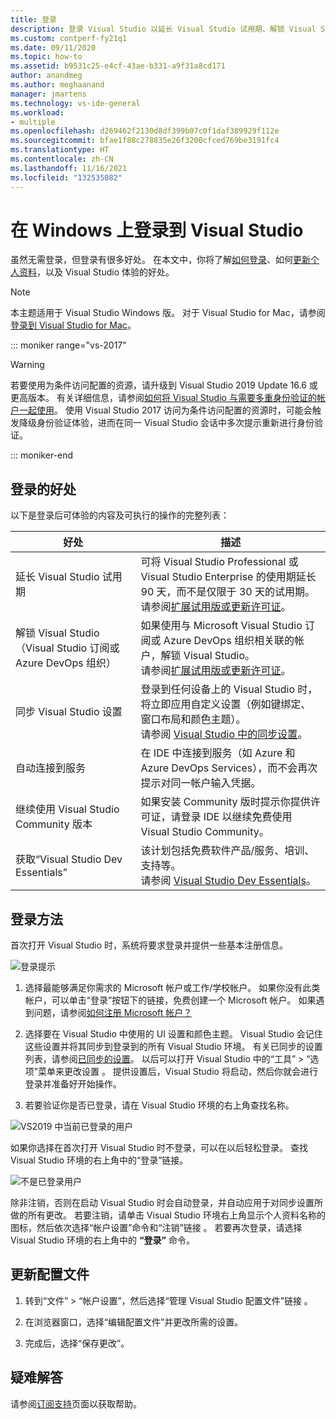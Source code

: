 ```yaml
---
title: 登录
description: 登录 Visual Studio 以延长 Visual Studio 试用期、解锁 Visual Studio 等等
ms.custom: contperf-fy21q1
ms.date: 09/11/2020
ms.topic: how-to
ms.assetid: b9531c25-e4cf-43ae-b331-a9f31a8cd171
author: anandmeg
ms.author: meghaanand
manager: jmartens
ms.technology: vs-ide-general
ms.workload:
- multiple
ms.openlocfilehash: d269462f2130d8df399b07c0f1daf389929f112e
ms.sourcegitcommit: bfae1f88c278835e26f3200cfced769be3191fc4
ms.translationtype: HT
ms.contentlocale: zh-CN
ms.lasthandoff: 11/16/2021
ms.locfileid: "132535082"
---
```

# <a name="sign-in-to-visual-studio-on-windows"></a>在 Windows 上登录到 Visual Studio 

虽然无需登录，但登录有很多好处。 在本文中，你将了解[如何登录](#how-to-sign-in)、如何[更新个人资料](#update-your-profile)，以及 Visual Studio 体验的好处。 

> [!NOTE]
> 本主题适用于 Visual Studio  Windows 版。 对于 Visual Studio for Mac，请参阅[登录到 Visual Studio for Mac](/visualstudio/mac/signing-in)。

::: moniker range="vs-2017"

> [!WARNING]
> 若要使用为条件访问配置的资源，请升级到 Visual Studio 2019 Update 16.6 或更高版本。 有关详细信息，请参阅[如何将 Visual Studio 与需要多重身份验证的帐户一起使用](work-with-multi-factor-authentication.md)。
> 使用 Visual Studio 2017 访问为条件访问配置的资源时，可能会触发降级身份验证体验，进而在同一 Visual Studio 会话中多次提示重新进行身份验证。 
> 
::: moniker-end

## <a name="benefits-to-signing-in"></a>登录的好处

以下是登录后可体验的内容及可执行的操作的完整列表：

|好处|描述|
|---|---|
|延长 Visual Studio 试用期|可将 Visual Studio Professional 或 Visual Studio Enterprise 的使用期延长 90 天，而不是仅限于 30 天的试用期。 <br/>请参阅[扩展试用版或更新许可证](../ide/how-to-unlock-visual-studio.md)。|
|解锁 Visual Studio（Visual Studio 订阅或 Azure DevOps 组织）|如果使用与 Microsoft Visual Studio 订阅或 Azure DevOps 组织相关联的帐户，解锁 Visual Studio。<br/>请参阅[扩展试用版或更新许可证](../ide/how-to-unlock-visual-studio.md)。|
|同步 Visual Studio 设置|登录到任何设备上的 Visual Studio 时，将立即应用自定义设置（例如键绑定、窗口布局和颜色主题）。 <br/>请参阅 [Visual Studio 中的同步设置](../ide/synchronized-settings-in-visual-studio.md)。|
|自动连接到服务|在 IDE 中连接到服务（如 Azure 和 Azure DevOps Services），而不会再次提示对同一帐户输入凭据。|
|继续使用 Visual Studio Community 版本|如果安装 Community 版时提示你提供许可证，请登录 IDE 以继续免费使用 Visual Studio Community。 |
|获取“Visual Studio Dev Essentials”|该计划包括免费软件产品/服务、培训、支持等。 <br/>请参阅 [Visual Studio Dev Essentials](https://visualstudio.microsoft.com/dev-essentials/)。|


## <a name="how-to-sign-in"></a>登录方法 

首次打开 Visual Studio 时，系统将要求登录并提供一些基本注册信息。

![登录提示](../ide/media/vs2019_signinpopup.png)

1. 选择最能够满足你需求的 Microsoft 帐户或工作/学校帐户。 如果你没有此类帐户，可以单击“登录”按钮下的链接，免费创建一个 Microsoft 帐户。 如果遇到问题，请参阅[如何注册 Microsoft 帐户？](https://support.microsoft.com/help/4026324/microsoft-account-how-to-create)

2. 选择要在 Visual Studio 中使用的 UI 设置和颜色主题。 Visual Studio 会记住这些设置并将其同步到登录到的所有 Visual Studio 环境。 有关已同步的设置列表，请参阅[已同步的设置](../ide/synchronized-settings-in-visual-studio.md)。 以后可以打开 Visual Studio 中的“工具” > “选项”菜单来更改设置 。
   提供设置后，Visual Studio 将启动，然后你就会进行登录并准备好开始操作。 
   
1. 若要验证你是否已登录，请在 Visual Studio 环境的右上角查找名称。

![VS2019 中当前已登录的用户](../ide/media/vs2019_username.png)

如果你选择在首次打开 Visual Studio 时不登录，可以在以后轻松登录。 查找 Visual Studio 环境的右上角中的“登录”链接。

![不是已登录用户](../ide/media/vs2019_usernotsignedin.png)

除非注销，否则在启动 Visual Studio 时会自动登录，并自动应用于对同步设置所做的所有更改。 若要注销，请单击 Visual Studio 环境右上角显示个人资料名称的图标，然后依次选择“帐户设置”命令和“注销”链接 。 若要再次登录，请选择 Visual Studio 环境的右上角中的 **“登录”** 命令。

## <a name="update-your-profile"></a>更新配置文件

1. 转到“文件” > “帐户设置”，然后选择“管理 Visual Studio 配置文件”链接  。

1. 在浏览器窗口，选择“编辑配置文件”并更改所需的设置。

1. 完成后，选择“保存更改”。

## <a name="troubleshooting"></a>疑难解答

请参阅[订阅支持](https://visualstudio.microsoft.com/subscriptions/support/)页面以获取帮助。
